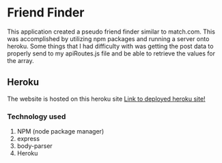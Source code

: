 # Friend Finder
This application created a pseudo friend finder similar to match.com. This was accomplished by utilizing npm packages and running a server onto heroku.
Some things that I had difficulty with was getting the post data to properly send to my apiRoutes.js file and be able to retrieve the values for the array.

## Heroku
The website is hosted on this heroku site [Link to deployed heroku site!](https://shrouded-eyrie-27445.herokuapp.com/)

### Technology used

1. NPM (node package manager)
2. express
3. body-parser
4. Heroku

